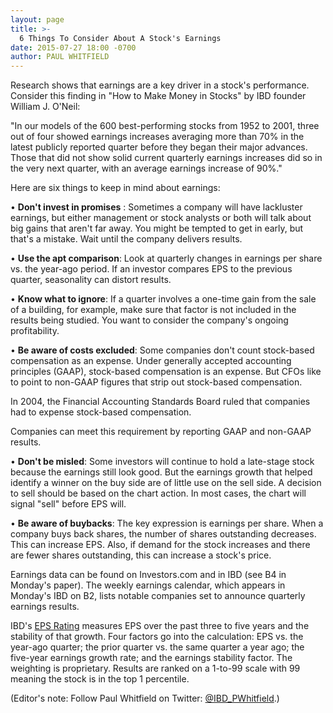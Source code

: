 ```yaml
---
layout: page
title: >-
  6 Things To Consider About A Stock's Earnings
date: 2015-07-27 18:00 -0700
author: PAUL WHITFIELD
---
```





Research shows that earnings are a key driver in a stock's performance. Consider this finding in "How to Make Money in Stocks" by IBD founder William J. O'Neil:

  

"In our models of the 600 best-performing stocks from 1952 to 2001, three out of four showed earnings increases averaging more than 70% in the latest publicly reported quarter before they began their major advances. Those that did not show solid current quarterly earnings increases did so in the very next quarter, with an average earnings increase of 90%."

  

Here are six things to keep in mind about earnings:

  

• **Don't invest in promises** : Sometimes a company will have lackluster earnings, but either management or stock analysts or both will talk about big gains that aren't far away. You might be tempted to get in early, but that's a mistake. Wait until the company delivers results.

  

• **Use the apt comparison**: Look at quarterly changes in earnings per share vs. the year-ago period. If an investor compares EPS to the previous quarter, seasonality can distort results.

  

• **Know what to ignore**: If a quarter involves a one-time gain from the sale of a building, for example, make sure that factor is not included in the results being studied. You want to consider the company's ongoing profitability.

  

• **Be aware of costs excluded**: Some companies don't count stock-based compensation as an expense. Under generally accepted accounting principles (GAAP), stock-based compensation is an expense. But CFOs like to point to non-GAAP figures that strip out stock-based compensation.

  

In 2004, the Financial Accounting Standards Board ruled that companies had to expense stock-based compensation.

  

Companies can meet this requirement by reporting GAAP and non-GAAP results.

  

• **Don't be misled**: Some investors will continue to hold a late-stage stock because the earnings still look good. But the earnings growth that helped identify a winner on the buy side are of little use on the sell side. A decision to sell should be based on the chart action. In most cases, the chart will signal "sell" before EPS will.

  

• **Be aware of buybacks**: The key expression is earnings per share. When a company buys back shares, the number of shares outstanding decreases. This can increase EPS. Also, if demand for the stock increases and there are fewer shares outstanding, this can increase a stock's price.

  

Earnings data can be found on Investors.com and in IBD (see B4 in Monday's paper). The weekly earnings calendar, which appears in Monday's IBD on B2, lists notable companies set to announce quarterly earnings results.

  

IBD's [EPS Rating](http://research.investors.com/stock-checkup/?nav=ResearchCheckup) measures EPS over the past three to five years and the stability of that growth. Four factors go into the calculation: EPS vs. the year-ago quarter; the prior quarter vs. the same quarter a year ago; the five-year earnings growth rate; and the earnings stability factor. The weighting is proprietary. Results are ranked on a 1-to-99 scale with 99 meaning the stock is in the top 1 percentile.

  

(Editor's note: Follow Paul Whitfield on Twitter: [@IBD\_PWhitfield](https://twitter.com/IBD_PWhitfield).)




